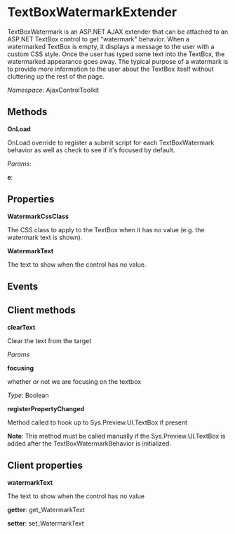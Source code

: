 # TextBoxWatermarkExtender

TextBoxWatermark is an ASP.NET AJAX extender that can be attached to an ASP.NET TextBox control to get "watermark" behavior. When a watermarked TextBox is empty, it displays a message to the user with a custom CSS style. Once the user has typed some text into the TextBox, the watermarked appearance goes away. The typical purpose of a watermark is to provide more information to the user about the TextBox itself without cluttering up the rest of the page.

*Namespace*: AjaxControlToolkit 

## Methods

**OnLoad**

OnLoad override to register a submit script for each TextBoxWatermark behavior as well as check to see if it's focused by default.

*Params*:

**e**:

## Properties

**WatermarkCssClass**

The CSS class to apply to the TextBox when it has no value (e.g. the watermark text is shown).

**WatermarkText**

The text to show when the control has no value.

## Events

## Client methods

**clearText**

Clear the text from the target

*Params*

**focusing**

whether or not we are focusing on the textbox

*Type*: Boolean

**registerPropertyChanged**

Method called to hook up to Sys.Preview.UI.TextBox if present

**Note**: This method must be called manually if the Sys.Preview.UI.TextBox is added after the TextBoxWatermarkBehavior is initialized.

## Client properties

**watermarkText**

The text to show when the control has no value

**getter**: get_WatermarkText

**setter**: set_WatermarkText
